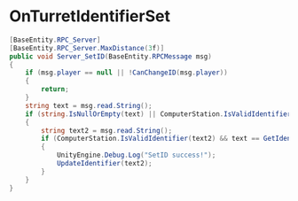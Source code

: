 <Badge type="danger" text="Carbon Compatible"/><Badge type="warning" text="Oxide Compatible"/>
# OnTurretIdentifierSet
```csharp
[BaseEntity.RPC_Server]
[BaseEntity.RPC_Server.MaxDistance(3f)]
public void Server_SetID(BaseEntity.RPCMessage msg)
{
	if (msg.player == null || !CanChangeID(msg.player))
	{
		return;
	}
	string text = msg.read.String();
	if (string.IsNullOrEmpty(text) || ComputerStation.IsValidIdentifier(text))
	{
		string text2 = msg.read.String();
		if (ComputerStation.IsValidIdentifier(text2) && text == GetIdentifier())
		{
			UnityEngine.Debug.Log("SetID success!");
			UpdateIdentifier(text2);
		}
	}
}

```
